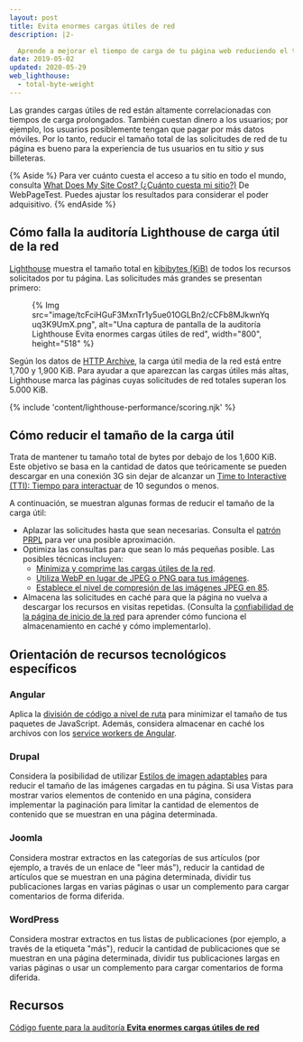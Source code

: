 ```yaml
---
layout: post
title: Evita enormes cargas útiles de red
description: |2-

  Aprende a mejorar el tiempo de carga de tu página web reduciendo el tamaño total de los archivos de recursos que ofreces a tus usuarios.
date: 2019-05-02
updated: 2020-05-29
web_lighthouse:
  - total-byte-weight
---
```


Las grandes cargas útiles de red están altamente correlacionadas con tiempos de carga prolongados. También cuestan dinero a los usuarios; por ejemplo, los usuarios posiblemente tengan que pagar por más datos móviles. Por lo tanto, reducir el tamaño total de las solicitudes de red de tu página es bueno para la experiencia de tus usuarios en tu sitio *y* sus billeteras.

{% Aside %} Para ver cuánto cuesta el acceso a tu sitio en todo el mundo, consulta [What Does My Site Cost? (¿Cuánto cuesta mi sitio?)](https://whatdoesmysitecost.com/) De WebPageTest. Puedes ajustar los resultados para considerar el poder adquisitivo. {% endAside %}

## Cómo falla la auditoría Lighthouse de carga útil de la red

[Lighthouse](https://developer.chrome.com/docs/lighthouse/overview/) muestra el tamaño total en [kibibytes (KiB)](https://en.wikipedia.org/wiki/Kibibyte) de todos los recursos solicitados por tu página. Las solicitudes más grandes se presentan primero:

<figure>{% Img src="image/tcFciHGuF3MxnTr1y5ue01OGLBn2/cCFb8MJkwnYquq3K9UmX.png", alt="Una captura de pantalla de la auditoría Lighthouse Evita enormes cargas útiles de red", width="800", height="518" %}</figure>

Según los datos de [HTTP Archive](https://httparchive.org/reports/state-of-the-web?start=latest#bytesTotal), la carga útil media de la red está entre 1,700 y 1,900 KiB. Para ayudar a que aparezcan las cargas útiles más altas, Lighthouse marca las páginas cuyas solicitudes de red totales superan los 5.000 KiB.

{% include 'content/lighthouse-performance/scoring.njk' %}

## Cómo reducir el tamaño de la carga útil

Trata de mantener tu tamaño total de bytes por debajo de los 1,600 KiB. Este objetivo se basa en la cantidad de datos que teóricamente se pueden descargar en una conexión 3G sin dejar de alcanzar un [Time to Interactive (TTI): Tiempo para interactuar](/tti/) de 10 segundos o menos.

A continuación, se muestran algunas formas de reducir el tamaño de la carga útil:

- Aplazar las solicitudes hasta que sean necesarias. Consulta el [patrón PRPL](/apply-instant-loading-with-prpl) para ver una posible aproximación.
- Optimiza las consultas para que sean lo más pequeñas posible. Las posibles técnicas incluyen:
    - [Minimiza y comprime las cargas útiles de la red](/reduce-network-payloads-using-text-compression).
    - [Utiliza WebP en lugar de JPEG o PNG para tus imágenes](/serve-images-webp).
    - [Establece el nivel de compresión de las imágenes JPEG en 85](/use-imagemin-to-compress-images).
- Almacena las solicitudes en caché para que la página no vuelva a descargar los recursos en visitas repetidas. (Consulta la [confiabilidad de la página de inicio de la red](/reliable) para aprender cómo funciona el almacenamiento en caché y cómo implementarlo).

## Orientación de recursos tecnológicos específicos

### Angular

Aplica la [división de código a nivel de ruta](/route-level-code-splitting-in-angular/) para minimizar el tamaño de tus paquetes de JavaScript. Además, considera almacenar en caché los archivos con los [service workers de Angular](/precaching-with-the-angular-service-worker/).

### Drupal

Considera la posibilidad de utilizar [Estilos de imagen adaptables](https://www.drupal.org/docs/8/mobile-guide/responsive-images-in-drupal-8) para reducir el tamaño de las imágenes cargadas en tu página. Si usa Vistas para mostrar varios elementos de contenido en una página, considera implementar la paginación para limitar la cantidad de elementos de contenido que se muestran en una página determinada.

### Joomla

Considera mostrar extractos en las categorías de sus artículos (por ejemplo, a través de un enlace de "leer más"), reducir la cantidad de artículos que se muestran en una página determinada, dividir tus publicaciones largas en varias páginas o usar un complemento para cargar comentarios de forma diferida.

### WordPress

Considera mostrar extractos en tus listas de publicaciones (por ejemplo, a través de la etiqueta "más"), reducir la cantidad de publicaciones que se muestran en una página determinada, dividir tus publicaciones largas en varias páginas o usar un complemento para cargar comentarios de forma diferida.

## Recursos

[Código fuente para la auditoría **Evita enormes cargas útiles de red**](https://github.com/GoogleChrome/lighthouse/blob/master/core/audits/byte-efficiency/total-byte-weight.js)
